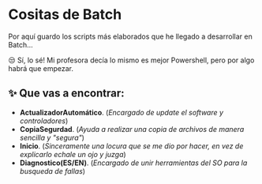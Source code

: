 # Cositas de Batch

Por aquí guardo los scripts más elaborados que he llegado a desarrollar en Batch...

😒 Sí, lo sé! Mi profesora decía lo mismo es mejor Powershell, pero por algo habrá que empezar.

## ✨ Que vas a encontrar:

-  **ActualizadorAutomático**. (_Encargado de update el software y controladores_)
-  **CopiaSegurdad**. (_Ayuda a realizar una copia de archivos de manera sencilla y "segura"_)
-  **Inicio**. (_Sinceramente una locura que se me dio por hacer, en vez de explicarlo echale un ojo y juzga_)
-  **Diagnostico(ES/EN)**. (_Encargado de unir herramientas del SO para la busqueda de fallas_)

